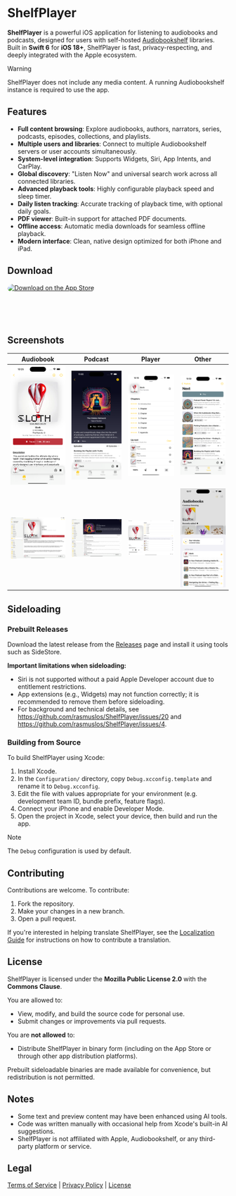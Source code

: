 # ShelfPlayer

**ShelfPlayer** is a powerful iOS application for listening to audiobooks and podcasts, designed for users with self-hosted [Audiobookshelf](https://www.audiobookshelf.org/) libraries. Built in **Swift 6** for **iOS 18+**, ShelfPlayer is fast, privacy-respecting, and deeply integrated with the Apple ecosystem.

> [!WARNING]
> ShelfPlayer does not include any media content. A running Audiobookshelf instance is required to use the app.

## Features

* **Full content browsing**: Explore audiobooks, authors, narrators, series, podcasts, episodes, collections, and playlists.
* **Multiple users and libraries**: Connect to multiple Audiobookshelf servers or user accounts simultaneously.
* **System-level integration**: Supports Widgets, Siri, App Intents, and CarPlay.
* **Global discovery**: "Listen Now" and universal search work across all connected libraries.
* **Advanced playback tools**: Highly configurable playback speed and sleep timer.
* **Daily listen tracking**: Accurate tracking of playback time, with optional daily goals.
* **PDF viewer**: Built-in support for attached PDF documents.
* **Offline access**: Automatic media downloads for seamless offline playback.
* **Modern interface**: Clean, native design optimized for both iPhone and iPad.

## Download

<a href="https://apps.apple.com/app/apple-store/id6475221163?ct=GitHub" style="display: inline-block; overflow: hidden; border-radius: 13px; width: 250px; height: 83px;">
    <img src="https://toolbox.marketingtools.apple.com/api/v2/badges/download-on-the-app-store/black/en-us?releaseDate=1710288000" alt="Download on the App Store" style="border-radius: 13px; width: 250px; height: 83px;">
</a>

## Screenshots
| Audiobook                                                                                      | Podcast                                                                               | Player                                                                          | Other                                                                                             |
| ---------------------------------------------------------------------------------------------- | ------------------------------------------------------------------------------------- | ------------------------------------------------------------------------------- | --------------------------------------------------------------------------------- |
| <img src="/Screenshots/iOS%20Audiobook.png?raw=true" alt="Audiobook (iOS)" width="200"/>       | <img src="/Screenshots/iOS%20Podcast.png?raw=true" alt="Podcast" width="200"/>        | <img src="/Screenshots/iOS%20Player.png?raw=true" alt="Player" width="200"/>    | <img src="/Screenshots/iOS%20Playlist.png?raw=true" alt="Playlist" width="200"/> 
| <img src="/Screenshots/iPadOS%20Audiobook.png?raw=true" alt="Audiobook (iPad)" width="200"/> | <img src="/Screenshots/iPadOS%20Podcast.png?raw=true" alt="Podcast" width="200"/> | <img src="/Screenshots/iPadOS%20Player.png?raw=true" alt="Player" width="200"/> | <img src="/Screenshots/iOS%20Listen%20Now.png?raw=true" alt="Listen Now" width="200"/> |

## Sideloading

### Prebuilt Releases

Download the latest release from the [Releases](https://github.com/rasmuslos/shelfplayer/releases) page and install it using tools such as SideStore.

**Important limitations when sideloading:**

* Siri is not supported without a paid Apple Developer account due to entitlement restrictions.
* App extensions (e.g., Widgets) may not function correctly; it is recommended to remove them before sideloading.
* For background and technical details, see https://github.com/rasmuslos/ShelfPlayer/issues/20 and https://github.com/rasmuslos/ShelfPlayer/issues/4.

### Building from Source

To build ShelfPlayer using Xcode:

1. Install Xcode.
2. In the `Configuration/` directory, copy `Debug.xcconfig.template` and rename it to `Debug.xcconfig`.
3. Edit the file with values appropriate for your environment (e.g. development team ID, bundle prefix, feature flags).
4. Connect your iPhone and enable Developer Mode.
5. Open the project in Xcode, select your device, then build and run the app.

> [!NOTE]
> The `Debug` configuration is used by default.

## Contributing

Contributions are welcome. To contribute:

1. Fork the repository.
2. Make your changes in a new branch.
3. Open a pull request.

If you're interested in helping translate ShelfPlayer, see the [Localization Guide](https://github.com/rasmuslos/ShelfPlayer/blob/main/Localization.md) for instructions on how to contribute a translation.

## License

ShelfPlayer is licensed under the **Mozilla Public License 2.0** with the **Commons Clause**.

You are allowed to:

* View, modify, and build the source code for personal use.
* Submit changes or improvements via pull requests.

You are **not allowed** to:

* Distribute ShelfPlayer in binary form (including on the App Store or through other app distribution platforms).

Prebuilt sideloadable binaries are made available for convenience, but redistribution is not permitted.

## Notes

* Some text and preview content may have been enhanced using AI tools.
* Code was written manually with occasional help from Xcode's built-in AI suggestions.
* ShelfPlayer is not affiliated with Apple, Audiobookshelf, or any third-party platform or service.

## Legal

[Terms of Service](https://github.com/rasmuslos/ShelfPlayer/blob/main/ToS.md) | [Privacy Policy](https://github.com/rasmuslos/ShelfPlayer/blob/main/Privacy.md) | [License](https://github.com/rasmuslos/ShelfPlayer/blob/main/LICENSE)
